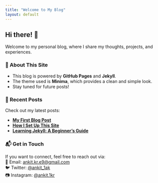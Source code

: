 ```yaml
---
title: "Welcome to My Blog"
layout: default
---
```


## Hi there! 👋  
Welcome to my personal blog, where I share my thoughts, projects, and experiences.

### 📌 About This Site  
- This blog is powered by **GitHub Pages** and **Jekyll**.  
- The theme used is **Minima**, which provides a clean and simple look.  
- Stay tuned for future posts!  

### 🚀 Recent Posts  
Check out my latest posts:  
- **[My First Blog Post](#)**  
- **[How I Set Up This Site](#)**  
- **[Learning Jekyll: A Beginner’s Guide](#)**  

### 📬 Get in Touch  
If you want to connect, feel free to reach out via:  
📧 Email: [ankit.kr.e9@gmail.com](mailto:ankit.kr.e9@gmail.com)  
🐦 Twitter: [@ankit_1ak](https://twitter.com/ankit_1ak)  
📷 Instagram: [@ankit.1kr](https://instagram.com/ankit.1kr)  

